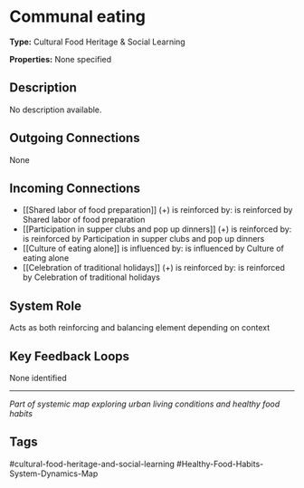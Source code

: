 # Communal eating

**Type:** Cultural Food Heritage & Social Learning

**Properties:** None specified

## Description
No description available.

## Outgoing Connections
None

## Incoming Connections
- [[Shared labor of food preparation]] (+) is reinforced by: is reinforced by Shared labor of food preparation
- [[Participation in supper clubs and pop up dinners]] (+) is reinforced by: is reinforced by Participation in supper clubs and pop up dinners
- [[Culture of eating alone]] is influenced by: is influenced by Culture of eating alone
- [[Celebration of traditional holidays]] (+) is reinforced by: is reinforced by Celebration of traditional holidays

## System Role
Acts as both reinforcing and balancing element depending on context

## Key Feedback Loops
None identified

---
*Part of systemic map exploring urban living conditions and healthy food habits*

## Tags
#cultural-food-heritage-and-social-learning #Healthy-Food-Habits-System-Dynamics-Map
